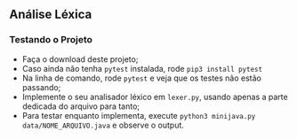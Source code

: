 ## Análise Léxica

### Testando o Projeto
- Faça o download deste projeto;
- Caso ainda não tenha `pytest` instalada, rode `pip3 install pytest`
- Na linha de comando, rode `pytest` e veja que os testes não estão passando; 
- Implemente o seu analisador léxico em `lexer.py`, usando apenas a parte dedicada do arquivo para tanto;
- Para testar enquanto implementa, execute `python3 minijava.py data/NOME_ARQUIVO.java` e observe o output.
